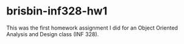 # brisbin-inf328-hw1
This was the first homework assignment I did for an Object Oriented Analysis and Design class (INF 328).
